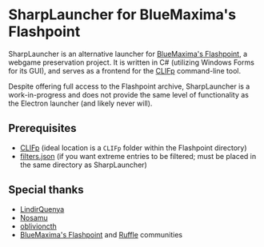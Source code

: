 # SharpLauncher for BlueMaxima's Flashpoint
SharpLauncher is an alternative launcher for <a href="https://bluemaxima.org/flashpoint/">BlueMaxima's Flashpoint</a>, a webgame preservation project. It is written in C# (utilizing Windows Forms for its GUI), and serves as a frontend for the <a href="https://github.com/oblivioncth/CLIFp">CLIFp</a> command-line tool.

Despite offering full access to the Flashpoint archive, SharpLauncher is a work-in-progress and does not provide the same level of functionality as the Electron launcher (and likely never will).

## Prerequisites
* <a href="https://github.com/oblivioncth/CLIFp">CLIFp</a> (ideal location is a `CLIFp` folder within the Flashpoint directory)
* <a href="https://cdn.discordapp.com/attachments/496132309498724391/945863222991392798/filters.json">filters.json</a> (if you want extreme entries to be filtered; must be placed in the same directory as SharpLauncher)

## Special thanks
* <a href="https://github.com/LindirQuenya">LindirQuenya</a>
* <a href="https://github.com/n0samu">Nosamu</a>
* <a href="https://github.com/oblivioncth">oblivioncth</a>
* <a href="https://bluemaxima.org/flashpoint/">BlueMaxima's Flashpoint</a> and <a href="https://ruffle.rs/">Ruffle</a> communities